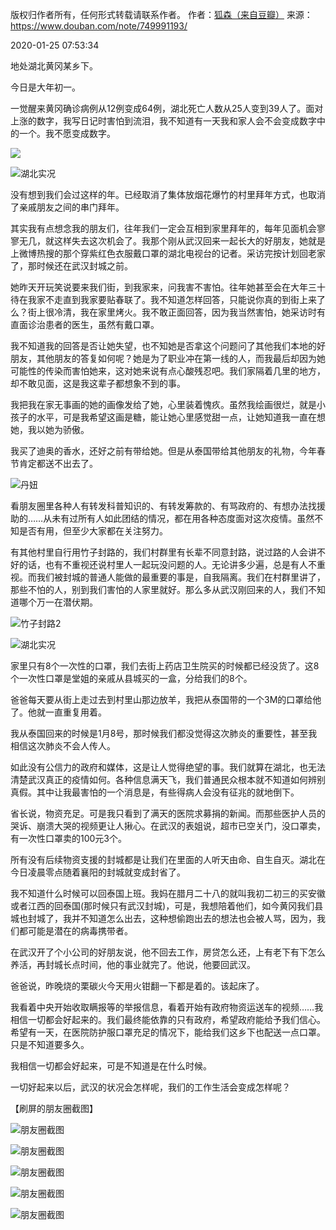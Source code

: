 

版权归作者所有，任何形式转载请联系作者。
作者：[狐森（来自豆瓣）](https://www.douban.com/people/153795705/)
来源：https://www.douban.com/note/749991193/

2020-01-25 07:53:34

地处湖北黄冈某乡下。

今日是大年初一。

一觉醒来黄冈确诊病例从12例变成64例，湖北死亡人数从25人变到39人了。面对上涨的数字，我写日记时害怕到流泪，我不知道有一天我和家人会不会变成数字中的一个。我不愿变成数字。

![](./pic/01-25-狐森-封城日记.新年伊始.2020.01.251.jpg)

![湖北实况](./pic/01-25-狐森-封城日记.新年伊始.2020.01.252.jpg)

没有想到我们会过这样的年。已经取消了集体放烟花爆竹的村里拜年方式，也取消了亲戚朋友之间的串门拜年。

其实我有点想念我的朋友们，往年我们一定会互相到家里拜年的，每年见面机会寥寥无几，就这样失去这次机会了。我那个刚从武汉回来一起长大的好朋友，她就是上微博热搜的那个穿紫红色衣服戴口罩的湖北电视台的记者。采访完按计划回老家了，那时候还在武汉封城之前。

她昨天开玩笑说要来我们街，到我家来，问我害不害怕。往年她甚至会在大年三十待在我家不走直到我家要贴春联了。我不知道怎样回答，只能说你真的到街上来了么？街上很冷清，我在家里烤火。我不敢正面回答，因为我当然害怕，她采访时有直面诊治患者的医生，虽然有戴口罩。

我不知道我的回答是否让她失望，也不知她是否拿这个问题问了其他我们本地的好朋友，其他朋友的答复如何呢？她是为了职业冲在第一线的人，而我最后却因为她可能性的传染而害怕她来，这对她来说有点心酸残忍吧。我们家隔着几里的地方，却不敢见面，这是我这辈子都想象不到的事。

我把我在家无事画的她的画像发给了她，心里装着愧疚。虽然我绘画很烂，就是小孩子的水平，可是我希望这画是糖，能让她心里感觉甜一点，让她知道我一直在想她，我以她为骄傲。

我买了迪奥的香水，还好之前有带给她。但是从泰国带给其他朋友的礼物，今年春节肯定都送不出去了。

![丹妞](./pic/01-25-狐森-封城日记.新年伊始.2020.01.253.jpg)

看朋友圈里各种人有转发科普知识的、有转发筹款的、有骂政府的、有想办法找援助的……从未有过所有人如此团结的情况，都在用各种态度面对这次疫情。虽然不知是否有用，但至少大家都在关注努力。

有其他村里自行用竹子封路的，我们村群里有长辈不同意封路，说过路的人会讲不好的话，也有不重视还说村里人一起玩没问题的人。无论讲多少遍，总是有人不重视。而我们被封城的普通人能做的最重要的事是，自我隔离。我们在村群里讲了，那些不怕的人，别到我们害怕的人家里就好。那么多从武汉刚回来的人，我们不知道哪个万一在潜伏期。

![竹子封路2](./pic/01-25-狐森-封城日记.新年伊始.2020.01.254.jpg)

![湖北实况](./pic/01-25-狐森-封城日记.新年伊始.2020.01.255.jpg)

家里只有8个一次性的口罩，我们去街上药店卫生院买的时候都已经没货了。这8个一次性口罩是堂姐的亲戚从县城买的一盒，分给我们的8个。

爸爸每天要从街上走过去到村里山那边放羊，我把从泰国带的一个3M的口罩给他了。他就一直重复用着。

我从泰国回来的时候是1月8号，那时候我们都没觉得这次肺炎的重要性，甚至我相信这次肺炎不会人传人。

如此没有公信力的政府和媒体，这是让人觉得绝望的事。我们就算在湖北，也无法清楚武汉真正的疫情如何。各种信息满天飞，我们普通民众根本就不知道如何辨别真假。其中让我最害怕的一个消息是，有些得病人会没有征兆的就地倒下。

省长说，物资充足。可是我只看到了满天的医院求募捐的新闻。而那些医护人员的哭诉、崩溃大哭的视频更让人揪心。在武汉的表姐说，超市已空关门，没口罩卖，有一次性口罩卖的100元3个。

所有没有后续物资支援的封城都是让我们在里面的人听天由命、自生自灭。湖北在今日凌晨零点随着襄阳的封城就变成封省了。


我不知道什么时候可以回泰国上班。我妈在腊月二十八的就叫我初二初三的买安徽或者江西的回泰国(那时候只有武汉封城)，可是，我想陪着他们，如今黄冈我们县城也封城了，我并不知道怎么出去，这种想偷跑出去的想法也会被人骂，因为，我们都可能是潜在的病毒携带者。

在武汉开了个小公司的好朋友说，他不回去工作，房贷怎么还，上有老下有下怎么养活，再封城长点时间，他的事业就完了。他说，他要回武汉。

爸爸说，昨晚烧的栗碳火今天用火钳翻一下都是着的。该起床了。

我看着中央开始收取瞒报等的举报信息，看着开始有政府物资运送车的视频……我相信一切都会好起来的。我们最终能依靠的只有政府，希望政府能给予我们信心。希望有一天，在医院防护服口罩充足的情况下，能给我们这乡下也配送一点口罩。只是不知道要多久。

我相信一切都会好起来，可是不知道是在什么时候。

一切好起来以后，武汉的状况会怎样呢，我们的工作生活会变成怎样呢？

【刷屏的朋友圈截图】

![朋友圈截图](./pic/01-25-狐森-封城日记.新年伊始.2020.01.256.jpg)

![朋友圈截图](./pic/01-25-狐森-封城日记.新年伊始.2020.01.257.jpg)

![朋友圈截图](./pic/01-25-狐森-封城日记.新年伊始.2020.01.258.jpg)

![朋友圈截图](./pic/01-25-狐森-封城日记.新年伊始.2020.01.259.jpg)

![朋友圈截图](./pic/01-25-狐森-封城日记.新年伊始.2020.01.2510.jpg)